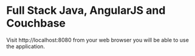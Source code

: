 # Full Stack Java, AngularJS and Couchbase


Visit http://localhost:8080 from your web browser you will be able to use the application.
